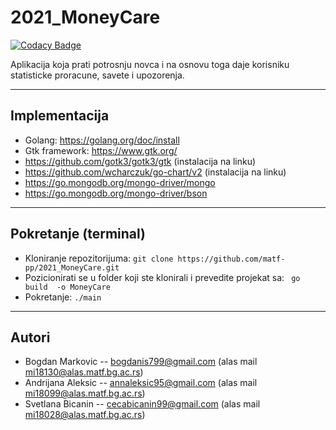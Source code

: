 # 2021_MoneyCare

[![Codacy Badge](https://api.codacy.com/project/badge/Grade/c204bae7b16b4a519a409bb06df2ba2d)](https://app.codacy.com/gh/matf-pp/2021_MoneyCare?utm_source=github.com&utm_medium=referral&utm_content=matf-pp/2021_MoneyCare&utm_campaign=Badge_Grade_Settings)

Aplikacija koja prati potrosnju novca i na osnovu toga daje korisniku statisticke proracune,  savete i upozorenja.
***
## Implementacija
*   Golang: <https://golang.org/doc/install>   
* Gtk framework: <https://www.gtk.org/>   
* <https://github.com/gotk3/gotk3/gtk>  (instalacija na linku)
* <https://github.com/wcharczuk/go-chart/v2>  (instalacija na linku)
* <https://go.mongodb.org/mongo-driver/mongo>
* <https://go.mongodb.org/mongo-driver/bson>
***
## Pokretanje (terminal)
* Kloniranje repozitorijuma:
 `git clone https://github.com/matf-pp/2021_MoneyCare.git` 
* Pozicionirati se u folder koji ste klonirali i prevedite projekat sa: 
 ` go build  -o MoneyCare` 
* Pokretanje:
 `./main` 
***
## Autori
* Bogdan Markovic -- bogdanis799@gmail.com (alas mail mi18130@alas.matf.bg.ac.rs)
* Andrijana Aleksic -- annaleksic95@gmail.com (alas mail mi18099@alas.matf.bg.ac.rs)
* Svetlana Bicanin -- cecabicanin99@gmail.com (alas mail mi18028@alas.matf.bg.ac.rs)





